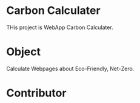 # Carbon Calculater
THis project is WebApp Carbon Calculater.  

# Object
Calculate Webpages about Eco-Friendly, Net-Zero.

# Contributor
